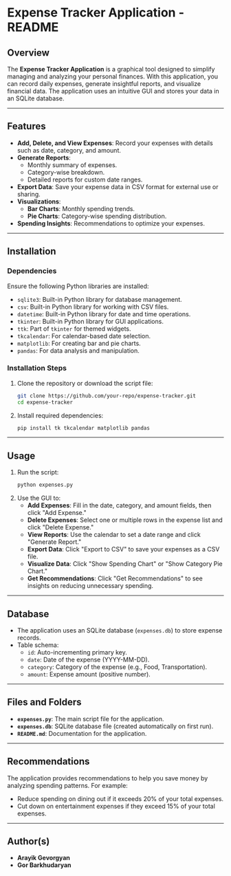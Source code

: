 # Expense Tracker Application - README

## Overview
The **Expense Tracker Application** is a graphical tool designed to simplify managing and analyzing your personal finances. With this application, you can record daily expenses, generate insightful reports, and visualize financial data. The application uses an intuitive GUI and stores your data in an SQLite database.

---

## Features
- **Add, Delete, and View Expenses**: Record your expenses with details such as date, category, and amount.
- **Generate Reports**:
  - Monthly summary of expenses.
  - Category-wise breakdown.
  - Detailed reports for custom date ranges.
- **Export Data**: Save your expense data in CSV format for external use or sharing.
- **Visualizations**:
  - **Bar Charts**: Monthly spending trends.
  - **Pie Charts**: Category-wise spending distribution.
- **Spending Insights**: Recommendations to optimize your expenses.

---

## Installation

### Dependencies
Ensure the following Python libraries are installed:

- `sqlite3`: Built-in Python library for database management.
- `csv`: Built-in Python library for working with CSV files.
- `datetime`: Built-in Python library for date and time operations.
- `tkinter`: Built-in Python library for GUI applications.
- `ttk`: Part of `tkinter` for themed widgets.
- `tkcalendar`: For calendar-based date selection.
- `matplotlib`: For creating bar and pie charts.
- `pandas`: For data analysis and manipulation.

### Installation Steps
1. Clone the repository or download the script file:
   ```bash
   git clone https://github.com/your-repo/expense-tracker.git
   cd expense-tracker
   ```
2. Install required dependencies:
   ```bash
   pip install tk tkcalendar matplotlib pandas
   ```

---

## Usage

1. Run the script:
   ```bash
   python expenses.py
   ```
2. Use the GUI to:
   - **Add Expenses**: Fill in the date, category, and amount fields, then click "Add Expense."
   - **Delete Expenses**: Select one or multiple rows in the expense list and click "Delete Expense."
   - **View Reports**: Use the calendar to set a date range and click "Generate Report."
   - **Export Data**: Click "Export to CSV" to save your expenses as a CSV file.
   - **Visualize Data**: Click "Show Spending Chart" or "Show Category Pie Chart."
   - **Get Recommendations**: Click "Get Recommendations" to see insights on reducing unnecessary spending.

---

## Database
- The application uses an SQLite database (`expenses.db`) to store expense records.
- Table schema:
  - `id`: Auto-incrementing primary key.
  - `date`: Date of the expense (YYYY-MM-DD).
  - `category`: Category of the expense (e.g., Food, Transportation).
  - `amount`: Expense amount (positive number).

---

## Files and Folders
- **`expenses.py`**: The main script file for the application.
- **`expenses.db`**: SQLite database file (created automatically on first run).
- **`README.md`**: Documentation for the application.

---

## Recommendations
The application provides recommendations to help you save money by analyzing spending patterns. For example:
- Reduce spending on dining out if it exceeds 20% of your total expenses.
- Cut down on entertainment expenses if they exceed 15% of your total expenses.

---

## Author(s)
- **Arayik Gevorgyan**
- **Gor Barkhudaryan**
